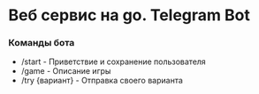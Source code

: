 # Веб сервис на go. Telegram Bot


### Команды бота
- /start - Приветствие и сохранение пользователя
- /game - Описание игры
- /try {вариант} - Отправка своего варианта
